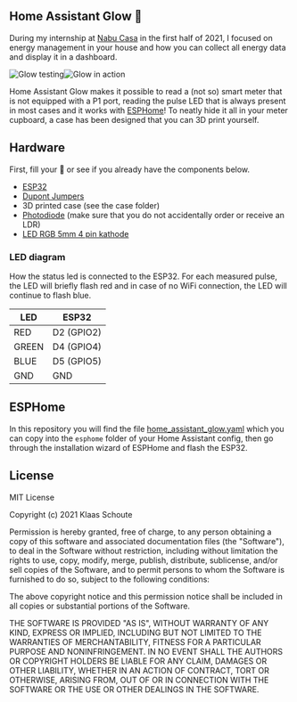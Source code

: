 ## Home Assistant Glow 🌟

During my internship at [Nabu Casa][nc] in the first half of 2021, I focused on energy management in your house and how you can collect all energy data and display it in a dashboard.

<img src="images/glow_sensor_testing.gif" alt="Glow testing" style="max-width:40%"/><img src="images/glow_in_action.gif" alt="Glow in action" style="max-width:40%;"/>

Home Assistant Glow makes it possible to read a (not so) smart meter that is not equipped with a P1 port, reading the pulse LED that is always present in most cases and it works with [ESPHome][esphome]! To neatly hide it all in your meter cupboard, a case has been designed that you can 3D print yourself.

## Hardware

First, fill your 🛒 or see if you already have the components below.

- [ESP32](https://banggood.app.link/Lsoq6aHIgib)
- [Dupont Jumpers](https://banggood.app.link/It6c1WPIgib)
- 3D printed case (see the case folder)
- [Photodiode](https://banggood.app.link/2OqdFiWIgib) (make sure that you do not accidentally order or receive an LDR)
- [LED RGB 5mm 4 pin kathode](https://banggood.app.link/cmAcKpuKgib)

### LED diagram

How the status led is connected to the ESP32. For each measured pulse, the LED will briefly flash red and in case of no WiFi connection, the LED will continue to flash blue.

| LED    | ESP32      |
|--------|------------|
| RED    | D2 (GPIO2) |
| GREEN  | D4 (GPIO4) |
| BLUE   | D5 (GPIO5) |
| GND    | GND        |

## ESPHome

In this repository you will find the file [home_assistant_glow.yaml][file] which you can copy into the `esphome` folder of your Home Assistant config, then go through the installation wizard of ESPHome and flash the ESP32.

## License

MIT License

Copyright (c) 2021 Klaas Schoute

Permission is hereby granted, free of charge, to any person obtaining a copy
of this software and associated documentation files (the "Software"), to deal
in the Software without restriction, including without limitation the rights
to use, copy, modify, merge, publish, distribute, sublicense, and/or sell
copies of the Software, and to permit persons to whom the Software is
furnished to do so, subject to the following conditions:

The above copyright notice and this permission notice shall be included in all
copies or substantial portions of the Software.

THE SOFTWARE IS PROVIDED "AS IS", WITHOUT WARRANTY OF ANY KIND, EXPRESS OR
IMPLIED, INCLUDING BUT NOT LIMITED TO THE WARRANTIES OF MERCHANTABILITY,
FITNESS FOR A PARTICULAR PURPOSE AND NONINFRINGEMENT. IN NO EVENT SHALL THE
AUTHORS OR COPYRIGHT HOLDERS BE LIABLE FOR ANY CLAIM, DAMAGES OR OTHER
LIABILITY, WHETHER IN AN ACTION OF CONTRACT, TORT OR OTHERWISE, ARISING FROM,
OUT OF OR IN CONNECTION WITH THE SOFTWARE OR THE USE OR OTHER DEALINGS IN THE
SOFTWARE.

[file]: /home_assistant_glow.yaml
[esphome]: https://esphome.io
[nc]: https://www.nabucasa.com